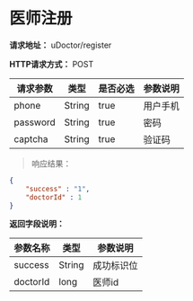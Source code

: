 # 医师注册

**请求地址：** uDoctor/register

**HTTP请求方式：** POST

| 请求参数 | 类型 | 是否必选 | 参数说明 |
| -- | -- | -- | -- |
| phone | String | true | 用户手机 |
| password | String | true | 密码 |
| captcha | String | true | 验证码 |

>响应结果：

```json
{
    "success" : "1",
    "doctorId" : 1
}
```
**返回字段说明：**

| 参数名称 | 类型 | 参数说明 |
| -- | -- | -- |
| success | String | 成功标识位 |
| doctorId | long | 医师id |
